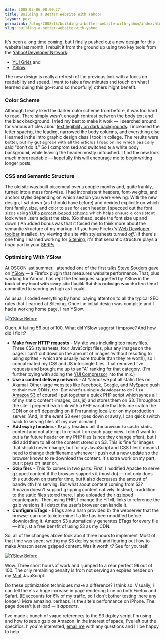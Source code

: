 ```yaml
---
date: 2008-05-06 08:00:27
title: Building a Better Website With Yahoo!
layout: post
permalink: /blog/2008/05/building-a-better-website-with-yahoo/index.html
slug: building-a-better-website-with-yahoo
---
```

It's been a long time coming, but I finally pushed out a new design for this website last month. I rebuilt it from the ground up using two key tools from the [Yahoo! Developer Network](http://developer.yahoo.com/):

* [YUI Grids](http://developer.yahoo.com/yui/grids/) and
* [YSlow](http://developer.yahoo.com/yslow/)

The new design is really a refresh of the previous look with a focus on readability and speed. I want to take a few minutes and touch on what I learned during this go-round so (hopefully) others might benefit.

### Color Scheme ###

Although I really liked the darker color scheme from before, it was too hard to read. There simply wasn't enough contrast between the body text and the black background. I tried my best to make it work &mdash; I searched around for various articles about [text legibility on dark backgrounds](http://www.456bereastreet.com/archive/200608/light_text_on_dark_background_vs_readability/). I increased the letter spacing, the leading, narrowed the body columns, and everything else I learned in the intro graphic design class I took in college. The results were better, but my gut agreed with all the articles I read online which basically said "don't do it." So I compromised and switched to a white body background, while leaving the header mostly untouched. I find the new look _much_ more readable &mdash; hopefully this will encourage me to begin writing longer posts.

### CSS and Semantic Structure ###

The old site was built piecemeal over a couple months and, quite frankly, turned into a mess font-wise. I had inconsistent headers, font-weights, and anchor styles depending on which section you were viewing. With the new design, I sat down (as I should have before) and decided explicitly on which font family, size, and color to use for each header. I specced out the font sizes using [YUI's percent-based scheme](http://developer.yahoo.com/yui/fonts/) which helps ensure a consistent look when users adjust the size. (Go ahead, scale the font size up and down.) An added bonus was that it forced me to think more about the semantic structure of my markup. (If you have Firefox's [Web Developer toolbar](https://addons.mozilla.org/en-US/firefox/addon/60) installed, try viewing the site with stylesheets turned _off_.) If there's one thing I learned working for [Sitening](http://sitening.com), it's that semantic structure plays a _huge_ part in your [SERPs](http://raven-seo-tools.com/features/serp-tracker/).

### Optimizing With YSlow ###

At OSCON last summer, I attended one of the first talks [Steve Souders](http://stevesouders.com/) gave on [YSlow](http://developer.yahoo.com/yslow/) &mdash; a Firefox plugin that measures website performance. That, plus working for Yahoo!, has kept the techniques suggested by YSlow in the back of my head with every site I build. But this redesign was the first time I committed to scoring as high as I could.

As usual, I coded everything by hand, paying attention to all the typical SEO rules that I learned at Sitening. Once the initial design was complete and I had a working home page, I ran YSlow.

<a href="http://cdn.tyler.fm/blog/yslow-before.png" class="lightbox"><img src="http://cdn.tyler.fm/blog/yslow-before-sm.png" alt="YSlow Before"/></a>

Ouch. A failing 56 out of 100. What did YSlow suggest I improve? And how did I fix it?

* **Make fewer HTTP requests** - My site was including too many files. Three CSS stylesheets, four JavaScript files, plus any images on the page. I can't cut down on the amount of images (without resorting to using sprites - which are usually more trouble than they're worth), so I concatenated my CSS and JS into single files. That removed five requests and brought me up to an "A" ranking for that category. (I'm further toying with adding the [YUI Compressor](http://developer.yahoo.com/yui/compressor/) into the mix.)
* **Use a content delivery network** - At Yahoo! we put all static files on Akamai. Other large websites like Facebook, Google, and MySpace push to their own CDNs, too. But what's a single developer to do? Use [Amazon S3](/amazon-php-aws/) of course! I put together a quick PHP script which syncs all of my static content (images, css, js) and stores them on S3. Throughout the site, I prepend each link with a PHP variable that lets me switch the CDN on or off depending on if I'm running locally or on my production server. (And, in the event S3 ever goes down or away, I can quick switch back to serving files off my own domain.)
* **Add expiry headers** - Expiry headers tell the browser to cache static content and not attempt to reload it on each page view. I didn't want to put a far future header on my PHP files (since they change often), but I did add them to all of the content stored on S3. This is fine for images that should never change, but for my JavaScript and CSS files it means I need to change their filename whenever I push out a new update so the browser knows to re-download the content. It's extra work on my part, but it pays off later on.
* **Gzip files** - This fix comes in two parts. First, I modified Apache to serve gzipped content if the browser supports it (most do) &mdash; not only does this cut down on transfer time, but it also decreases the amount of bandwidth I'm serving. But what about content coming from S3? Amazon doesn't support gzipping content natively. Instead, in addition to the static files stored there, I also uploaded their gzipped counterparts. Then, using PHP, I change the HTML links to reference the gzip versions if I detect the user's browser can handle it.
* **Configure ETags** - ETags are a hash provided by the webserver that the browser can use to determine if a file has been modified before downloading it. Amazon S3 automatically generates ETags for every file &mdash; it's just a free benefit of using S3 as my CDN.

So, all of the changes above took about three hours to implement. Most of that time was spent writing my S3 deploy script and figuring out how to make Amazon serve gzipped content. Was it worth it? See for yourself.

<a href="http://cdn.tyler.fm/blog/yslow-after.png" class="lightbox"><img src="http://cdn.tyler.fm/blog/yslow-after-sm.png" alt="YSlow Before"/></a>

Wow. Three short hours of work and I jumped to a near perfect 96 out of 100. The only remaining penalty is from not serving an expires header on my [Mint](http://haveamint.com) JavaScript.

Do these optimization techniques make a difference? I think so. Visually, I can tell there's a huge increase in page rendering time on both Firefox and Safari. (IE accounts for 6% of my traffic, so I don't bother testing there any longer.) More amazing, perhaps, is the site's performance on iPhone. The page doesn't just load &mdash; it _appears_.

I've made a bunch of vague references to the S3 deploy script I'm using and how to setup gzip on Amazon. In the interest of space, I've left out the specifics. If you're interested, [email me](/contact/) with any questions and I'll be happy to help.